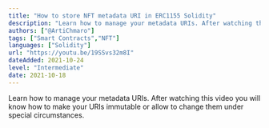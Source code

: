 ```yaml
---
title: "How to store NFT metadata URI in ERC1155 Solidity"
description: "Learn how to manage your metadata URIs. After watching this video you will know how to make your URIs immutable or allow to change them under special circumstances."
authors: ["@ArtiChmaro"]
tags: ["Smart Contracts","NFT"]
languages: ["Solidity"]
url: "https://youtu.be/19SSvs32m8I"
dateAdded: 2021-10-24
level: "Intermediate"
date: 2021-10-18
---
```


Learn how to manage your metadata URIs. After watching this video you will know how to make your URIs immutable or allow to change them under special circumstances.